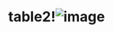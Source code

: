 # table2!![image](https://user-images.githubusercontent.com/112721990/201723673-d4acb869-680c-46a7-baf1-7321b9da5c05.png)
